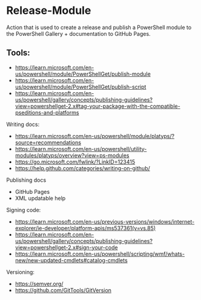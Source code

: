 # Release-Module
Action that is used to create a release and publish a PowerShell module to the PowerShell Gallery + documentation to GitHub Pages.


## Tools:

- https://learn.microsoft.com/en-us/powershell/module/PowerShellGet/publish-module
- https://learn.microsoft.com/en-us/powershell/module/PowerShellGet/publish-script
- https://learn.microsoft.com/en-us/powershell/gallery/concepts/publishing-guidelines?view=powershellget-2.x#tag-your-package-with-the-compatible-pseditions-and-platforms

Writing docs:

- https://learn.microsoft.com/en-us/powershell/module/platyps/?source=recommendations
- https://learn.microsoft.com/en-us/powershell/utility-modules/platyps/overview?view=ps-modules
- https://go.microsoft.com/fwlink/?LinkID=123415
- https://help.github.com/categories/writing-on-github/

Publishing docs
- GitHub Pages
- XML updatable help

Signing code:
- https://learn.microsoft.com/en-us/previous-versions/windows/internet-explorer/ie-developer/platform-apis/ms537361(v=vs.85)
- https://learn.microsoft.com/en-us/powershell/gallery/concepts/publishing-guidelines?view=powershellget-2.x#sign-your-code
- https://learn.microsoft.com/en-us/powershell/scripting/wmf/whats-new/new-updated-cmdlets#catalog-cmdlets

Versioning:
- https://semver.org/
- https://github.com/GitTools/GitVersion
